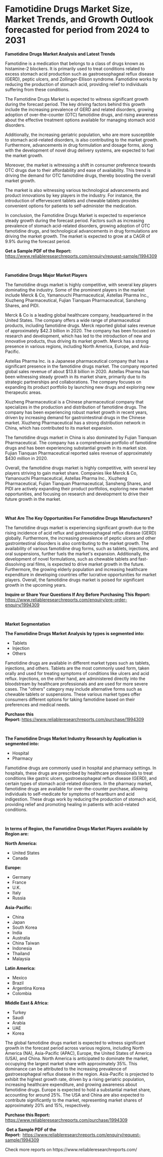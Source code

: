 <p><h1>Famotidine Drugs Market Size, Market Trends, and Growth Outlook forecasted for period from 2024 to 2031</h1></p><p><strong>Famotidine Drugs Market Analysis and Latest Trends</strong></p>
<p><p>Famotidine is a medication that belongs to a class of drugs known as histamine-2 blockers. It is primarily used to treat conditions related to excess stomach acid production such as gastroesophageal reflux disease (GERD), peptic ulcers, and Zollinger-Ellison syndrome. Famotidine works by reducing the production of stomach acid, providing relief to individuals suffering from these conditions.</p><p>The Famotidine Drugs Market is expected to witness significant growth during the forecast period. The key driving factors behind this growth include the increasing prevalence of GERD and related disorders, growing adoption of over-the-counter (OTC) famotidine drugs, and rising awareness about the effective treatment options available for managing stomach acid disorders.</p><p>Additionally, the increasing geriatric population, who are more susceptible to stomach acid-related disorders, is also contributing to the market growth. Furthermore, advancements in drug formulation and dosage forms, along with the development of novel drug delivery systems, are expected to fuel the market growth.</p><p>Moreover, the market is witnessing a shift in consumer preference towards OTC drugs due to their affordability and ease of availability. This trend is driving the demand for OTC famotidine drugs, thereby boosting the overall market growth.</p><p>The market is also witnessing various technological advancements and product innovations by key players in the industry. For instance, the introduction of effervescent tablets and chewable tablets provides convenient options for patients to self-administer the medication.</p><p>In conclusion, the Famotidine Drugs Market is expected to experience steady growth during the forecast period. Factors such as increasing prevalence of stomach acid-related disorders, growing adoption of OTC famotidine drugs, and technological advancements in drug formulations are driving the market growth. The market is expected to grow at a CAGR of 9.9% during the forecast period.</p></p>
<p><strong>Get a Sample PDF of the Report:&nbsp;</strong> <a href="https://www.reliableresearchreports.com/enquiry/request-sample/1994309">https://www.reliableresearchreports.com/enquiry/request-sample/1994309</a></p>
<p>&nbsp;</p>
<p><strong>Famotidine Drugs Major Market Players</strong></p>
<p><p>The famotidine drugs market is highly competitive, with several key players dominating the industry. Some of the prominent players in the market include Merck & Co, Yamanouchi Pharmaceutical, Astellas Pharma Inc., Xiuzheng Pharmaceutical, Fujian Tianquan Pharmaceutical, Sansheng Shares, and PIDI. </p><p>Merck & Co is a leading global healthcare company, headquartered in the United States. The company offers a wide range of pharmaceutical products, including famotidine drugs. Merck reported global sales revenue of approximately $42.3 billion in 2020. The company has been focused on research and development, which has led to the introduction of new and innovative products, thus driving its market growth. Merck has a strong presence in various regions, including North America, Europe, and Asia-Pacific.</p><p>Astellas Pharma Inc. is a Japanese pharmaceutical company that has a significant presence in the famotidine drugs market. The company reported global sales revenue of about $13.8 billion in 2020. Astellas Pharma has been witnessing steady growth in its market share, primarily due to its strategic partnerships and collaborations. The company focuses on expanding its product portfolio by launching new drugs and exploring new therapeutic areas.</p><p>Xiuzheng Pharmaceutical is a Chinese pharmaceutical company that specializes in the production and distribution of famotidine drugs. The company has been experiencing robust market growth in recent years, driven by increasing demand for gastrointestinal drugs in the Chinese market. Xiuzheng Pharmaceutical has a strong distribution network in China, which has contributed to its market expansion. </p><p>The famotidine drugs market in China is also dominated by Fujian Tianquan Pharmaceutical. The company has a comprehensive portfolio of famotidine drugs and has been experiencing substantial growth in its market size. Fujian Tianquan Pharmaceutical reported sales revenue of approximately $430 million in 2020.</p><p>Overall, the famotidine drugs market is highly competitive, with several key players striving to gain market share. Companies like Merck & Co, Yamanouchi Pharmaceutical, Astellas Pharma Inc., Xiuzheng Pharmaceutical, Fujian Tianquan Pharmaceutical, Sansheng Shares, and PIDI are actively expanding their product portfolios, exploring new market opportunities, and focusing on research and development to drive their future growth in the market.</p></p>
<p>&nbsp;</p>
<p><strong>What Are The Key Opportunities For Famotidine Drugs Manufacturers?</strong></p>
<p><p>The famotidine drugs market is experiencing significant growth due to the rising incidence of acid reflux and gastroesophageal reflux disease (GERD) globally. Furthermore, the increasing prevalence of peptic ulcers and other gastrointestinal disorders is also contributing to the market growth. The availability of various famotidine drug forms, such as tablets, injections, and oral suspensions, further fuels the market's expansion. Additionally, the development of novel formulations, such as chewable tablets and fast-dissolving oral films, is expected to drive market growth in the future. Furthermore, the growing elderly population and increasing healthcare expenditure in developing countries offer lucrative opportunities for market players. Overall, the famotidine drugs market is poised for significant growth in the upcoming years.</p></p>
<p><strong>Inquire or Share Your Questions If Any Before Purchasing This Report:</strong> <a href="https://www.reliableresearchreports.com/enquiry/pre-order-enquiry/1994309">https://www.reliableresearchreports.com/enquiry/pre-order-enquiry/1994309</a></p>
<p>&nbsp;</p>
<p><strong>Market Segmentation</strong></p>
<p><strong>The Famotidine Drugs Market Analysis by types is segmented into:</strong></p>
<p><ul><li>Tablets</li><li>Injection</li><li>Others</li></ul></p>
<p><p>Famotidine drugs are available in different market types such as tablets, injections, and others. Tablets are the most commonly used form, taken orally and used for treating symptoms of conditions like ulcers and acid reflux. Injections, on the other hand, are administered directly into the bloodstream by healthcare professionals and are used for more severe cases. The "others" category may include alternative forms such as chewable tablets or suspensions. These various market types offer consumers different options for taking famotidine based on their preferences and medical needs.</p></p>
<p><strong>Purchase this Report:&nbsp;</strong><a href="https://www.reliableresearchreports.com/purchase/1994309">https://www.reliableresearchreports.com/purchase/1994309</a></p>
<p>&nbsp;</p>
<p><strong>The Famotidine Drugs Market Industry Research by Application is segmented into:</strong></p>
<p><ul><li>Hospital</li><li>Pharmacy</li></ul></p>
<p><p>Famotidine drugs are commonly used in hospital and pharmacy settings. In hospitals, these drugs are prescribed by healthcare professionals to treat conditions like gastric ulcers, gastroesophageal reflux disease (GERD), and certain types of stomach acid-related disorders. In the pharmacy market, famotidine drugs are available for over-the-counter purchase, allowing individuals to self-medicate for symptoms of heartburn and acid indigestion. These drugs work by reducing the production of stomach acid, providing relief and promoting healing in patients with acid-related conditions.</p></p>
<p>&nbsp;</p>
<p><strong>In terms of Region, the Famotidine Drugs Market Players available by Region are:</strong></p>
<p>
    <p> <strong> North America: </strong>
        <ul>
            <li>United States</li>
            <li>Canada</li>
        </ul>
        </p> 
    <p> <strong> Europe: </strong>
        <ul>
            <li>Germany</li>
            <li>France</li>
            <li>U.K.</li>
            <li>Italy</li>
            <li>Russia</li>
        </ul>
        </p> 
    <p> <strong> Asia-Pacific: </strong>
        <ul>
            <li>China</li>
            <li>Japan</li>
            <li>South Korea</li>
            <li>India</li>
            <li>Australia</li>
            <li>China Taiwan</li>
            <li>Indonesia</li>
            <li>Thailand</li>
            <li>Malaysia</li>
        </ul>
        </p> 
    <p> <strong> Latin America: </strong>
        <ul>
            <li>Mexico</li>
            <li>Brazil</li>
            <li>Argentina Korea</li>
            <li>Colombia</li>
        </ul>
        </p> 
    <p> <strong> Middle East & Africa: </strong>
        <ul>
            <li>Turkey</li>
            <li>Saudi</li>
            <li>Arabia</li>
            <li>UAE</li>
            <li>Korea</li>
        </ul>
    </p>
    </p>
<p><p>The global famotidine drugs market is expected to witness significant growth in the forecast period across various regions, including North America (NA), Asia-Pacific (APAC), Europe, the United States of America (USA), and China. North America is anticipated to dominate the market, occupying the largest market share with approximately 35%. This dominance can be attributed to the increasing prevalence of gastroesophageal reflux disease in the region. Asia-Pacific is projected to exhibit the highest growth rate, driven by a rising geriatric population, increasing healthcare expenditure, and growing awareness about famotidine drugs. Europe is expected to hold a substantial market share, accounting for around 25%. The USA and China are also expected to contribute significantly to the market, representing market shares of approximately 20% and 15%, respectively.</p></p>
<p><strong>Purchase this Report: </strong><a href="https://www.reliableresearchreports.com/purchase/1994309">https://www.reliableresearchreports.com/purchase/1994309</a></p>
<p>&nbsp;<strong>Get a Sample PDF of the Report:&nbsp;&nbsp;</strong><a href="https://www.reliableresearchreports.com/enquiry/request-sample/1994309">https://www.reliableresearchreports.com/enquiry/request-sample/1994309</a></p>
<p><strong></strong></p>
<p>Check more reports on https://www.reliableresearchreports.com/</p>